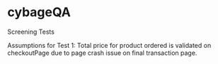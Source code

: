 # cybageQA
Screening Tests

Assumptions for Test 1:
Total price for product ordered is validated on checkoutPage due to page crash issue on final transaction page.

